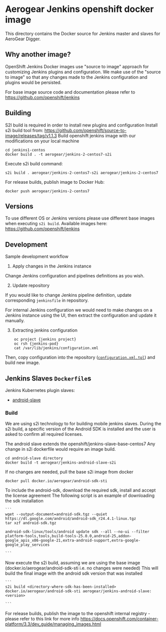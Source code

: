 # Aerogear Jenkins openshift docker image

This directory contains the Docker source for Jenkins master and slaves for AeroGear Digger.

## Why another image?

OpenShift Jenkins Docker images use "source to image" approach for customizing Jenkins plugins and configuration.
We make use of the "source to image" so that any changes made to the Jenkins configuration and plugins would be persisted.

For base image source code and documentation please refer to https://github.com/openshift/jenkins

## Building

S2I build is required in order to install new plugins and configuration
Install s2i build tool from: https://github.com/openshift/source-to-image/releases/tag/v1.1.3
Build openshift jenkins image with our modifications on your local machine

    cd jenkins1-centos
    docker build . -t aerogear/jenkins-2-centos7-s2i

Execute s2i build command:

    s2i build . aerogear/jenkins-2-centos7-s2i aerogear/jenkins-2-centos7

For release builds, publish image to Docker Hub:

    docker push aerogear/jenkins-2-centos7

## Versions

To use different OS or Jenkins versions please use different base images when executing `s2i build`.
Available images here: <https://github.com/openshift/jenkins>

## Development

Sample development workflow

1. Apply changes in the Jenkins instance

Change Jenkins configuration and pipelines definitions as you wish.

2. Update repository

If you would like to change Jenkins pipeline definition, update corresponding `jenkinsfile` in repository.

For internal Jenkins configuration we would need to make changes on a Jenkins instance using the UI,
then extract the configuration and update it manually.

3. Extracting jenkins configuration

```
    oc project {jenkins project}
    oc rsh {jenkins-pod}
    cat /var/lib/jenkins/configuration.xml
```

Then, copy configuration into the repository ([`configuration.xml.tpl`](./configuration/configuration.xml.tpl)) and build new image.


## Jenkins Slaves `Dockerfile`s

Jenkins Kubernetes plugin slaves:

-  [android-slave](./android-slave)

### Build

We are using s2i technology to for building mobile jenkins slaves. During the s2i build, a specific version of the Android SDK is installed and the user is asked to confirm all required licenses.

The android slave extends the openshift/jenkins-slave-base-centos7
Any change in s2i dockerfile would require an image build.

    cd android-slave directory
    docker build -t aerogear/jenkins-android-slave-s2i

If no changes are needed, pull the base s2i image from docker

```
docker pull docker.io/aerogear/android-sdk-sti

```

To include the android-sdk, download the required sdk, install and accept the license agreement
The following script is an example of downloading the sdk installation

    ```
    wget --output-document=android-sdk.tgz --quiet https://dl.google.com/android/android-sdk_r24.4.1-linux.tgz
    tar xzf android-sdk.tgz 
    
    android-sdk-linux/tools/android update sdk --all --no-ui --filter platform-tools,tools,build-tools-25.0.0,android-25,addon-google_apis_x86-google-21,extra-android-support,extra-google-google_play_services

    ```
Now execute the s2i build, assuming we are using the base image (docker.io/aerogear/android-sdk-sti i.e. no changes were needed)
This will build the final image with the android sdk version that was installed

    ```
    s2i build <directory-where-sdk-has-been-installed> docker.io/aerogear/android-sdk-sti aerogear/jenkins-android-slave:<version>
    
    ```

For release builds, publish the image to the openshift internal registry - please refer to this link for more info
https://docs.openshift.com/container-platform/3.3/dev_guide/managing_images.html